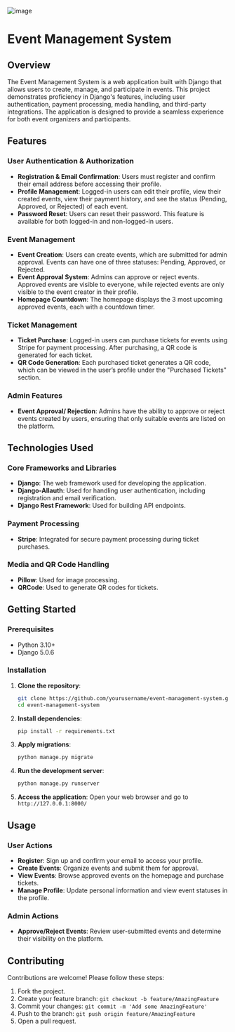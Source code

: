 ![image](https://github.com/user-attachments/assets/a47eb013-3415-4b9f-a944-bda8e7d69092)








# Event Management System

## Overview

The Event Management System is a web application built with Django that allows users to create, manage, and participate in events. This project demonstrates proficiency in Django's features, including user authentication, payment processing, media handling, and third-party integrations. The application is designed to provide a seamless experience for both event organizers and participants.

## Features

### User Authentication & Authorization
- **Registration & Email Confirmation**: Users must register and confirm their email address before accessing their profile.
- **Profile Management**: Logged-in users can edit their profile, view their created events, view their payment history, and see the status (Pending, Approved, or Rejected) of each event.
- **Password Reset**: Users can reset their password. This feature is available for both logged-in and non-logged-in users.

### Event Management
- **Event Creation**: Users can create events, which are submitted for admin approval. Events can have one of three statuses: Pending, Approved, or Rejected.
- **Event Approval System**: Admins can approve or reject events. Approved events are visible to everyone, while rejected events are only visible to the event creator in their profile.
- **Homepage Countdown**: The homepage displays the 3 most upcoming approved events, each with a countdown timer.

### Ticket Management
- **Ticket Purchase**: Logged-in users can purchase tickets for events using Stripe for payment processing. After purchasing, a QR code is generated for each ticket.
- **QR Code Generation**: Each purchased ticket generates a QR code, which can be viewed in the user’s profile under the "Purchased Tickets" section.

### Admin Features
- **Event Approval/ Rejection**: Admins have the ability to approve or reject events created by users, ensuring that only suitable events are listed on the platform.
  
## Technologies Used

### Core Frameworks and Libraries
- **Django**: The web framework used for developing the application.
- **Django-Allauth**: Used for handling user authentication, including registration and email verification.
- **Django Rest Framework**: Used for building API endpoints.

### Payment Processing
- **Stripe**: Integrated for secure payment processing during ticket purchases.

### Media and QR Code Handling
- **Pillow**: Used for image processing.
- **QRCode**: Used to generate QR codes for tickets.


## Getting Started

### Prerequisites
- Python 3.10+
- Django 5.0.6

### Installation
1. **Clone the repository**:
    ```bash
    git clone https://github.com/yourusername/event-management-system.git
    cd event-management-system
    ```

2. **Install dependencies**:
    ```bash
    pip install -r requirements.txt
    ```

3. **Apply migrations**:
    ```bash
    python manage.py migrate
    ```

4. **Run the development server**:
    ```bash
    python manage.py runserver
    ```

5. **Access the application**:
    Open your web browser and go to `http://127.0.0.1:8000/`

## Usage

### User Actions
- **Register**: Sign up and confirm your email to access your profile.
- **Create Events**: Organize events and submit them for approval.
- **View Events**: Browse approved events on the homepage and purchase tickets.
- **Manage Profile**: Update personal information and view event statuses in the profile.

### Admin Actions
- **Approve/Reject Events**: Review user-submitted events and determine their visibility on the platform.

## Contributing

Contributions are welcome! Please follow these steps:
1. Fork the project.
2. Create your feature branch: `git checkout -b feature/AmazingFeature`
3. Commit your changes: `git commit -m 'Add some AmazingFeature'`
4. Push to the branch: `git push origin feature/AmazingFeature`
5. Open a pull request.


